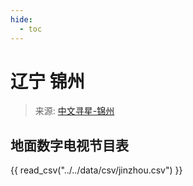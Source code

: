 ```yaml
---
hide:
  - toc
---
```


# 辽宁 锦州

> 来源: [中文寻星-锦州](http://dtmb.saoing.com/jinzhou.htm)

## 地面数字电视节目表

{{ read_csv("../../data/csv/jinzhou.csv") }}
